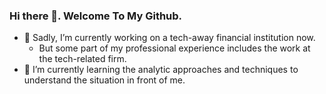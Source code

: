 ### Hi there 👋. Welcome To My Github.

- 🔭 Sadly, I’m currently working on a tech-away financial institution now. 
  * But some part of my professional experience includes the work at the tech-related firm.
- 🌱 I’m currently learning the analytic approaches and techniques to understand the situation in front of me.

<!--
**colinky/colinky** is a ✨ _special_ ✨ repository because its `README.md` (this file) appears on your GitHub profile.

Here are some ideas to get you started:

- 🔭 I’m currently working on ...
- 🌱 I’m currently learning ...
- 👯 I’m looking to collaborate on ...
- 🤔 I’m looking for help with ...
- 💬 Ask me about ...
- 📫 How to reach me: ...
- 😄 Pronouns: ...
- ⚡ Fun fact: ...
-->
